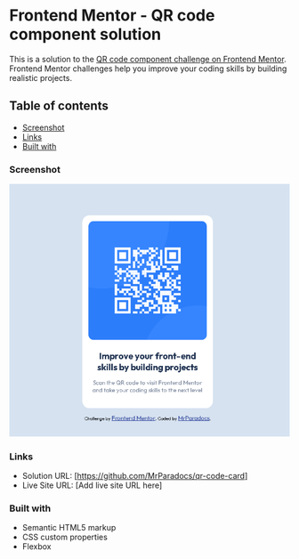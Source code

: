 # Frontend Mentor - QR code component solution

This is a solution to the [QR code component challenge on Frontend Mentor](https://www.frontendmentor.io/challenges/qr-code-component-iux_sIO_H). Frontend Mentor challenges help you improve your coding skills by building realistic projects.

## Table of contents

- [Screenshot](#screenshot)
- [Links](#links)
- [Built with](#built-with)

### Screenshot

![Screenshot](./screenshot.png)

### Links

- Solution URL: [https://github.com/MrParadocs/qr-code-card]
- Live Site URL: [Add live site URL here]

### Built with

- Semantic HTML5 markup
- CSS custom properties
- Flexbox
